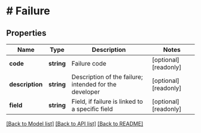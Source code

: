 # # Failure

## Properties

Name | Type | Description | Notes
------------ | ------------- | ------------- | -------------
**code** | **string** | Failure code | [optional] [readonly]
**description** | **string** | Description of the failure; intended for the developer | [optional] [readonly]
**field** | **string** | Field, if failure is linked to a specific field | [optional] [readonly]

[[Back to Model list]](../../README.md#models) [[Back to API list]](../../README.md#endpoints) [[Back to README]](../../README.md)

